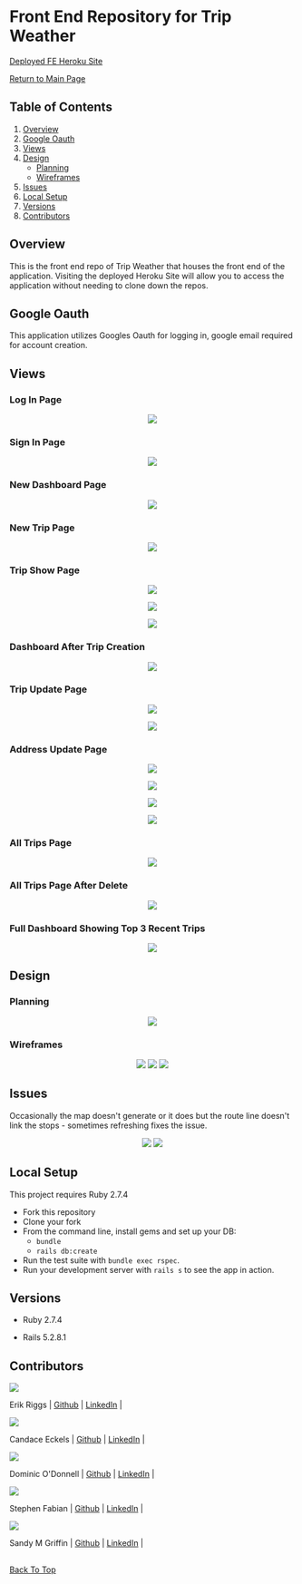 # Front End Repository for Trip Weather

[Deployed FE Heroku Site](https://trip-weather-2022-fe.herokuapp.com)

[Return to Main Page](https://github.com/TripWeather)

## Table of Contents

1. [Overview](#overview)
2. [Google Oauth](#google-oauth)
3. [Views](#views)
4. [Design](#design)
	- [Planning](#planning)
	- [Wireframes](#wireframes)
5. [Issues](#issues)
6. [Local Setup](#local-setup)
7. [Versions](#versions)
8. [Contributors](#contributors)

## Overview
This is the front end repo of Trip Weather that houses the front end of the application. Visiting the deployed Heroku Site will allow you to access the application without needing to clone down the repos.

## Google Oauth 
This application utilizes Googles Oauth for logging in, google email required for account creation.

## Views

### Log In Page
<p align="center">
	<img src="https://github.com/TripWeather/.github/blob/main/profile/assets/1_home_page.png?raw=true" />
</p>

### Sign In Page
<p align="center">
	<img src="https://github.com/TripWeather/.github/blob/main/profile/assets/2_sign_in_screen.png?raw=true" />
</p>

### New Dashboard Page
<p align="center">
	<img src="https://github.com/TripWeather/.github/blob/main/profile/assets/3_dashboard_new.png?raw=true" />
</p>

### New Trip Page
<p align="center">
	<img src="https://github.com/TripWeather/.github/blob/main/profile/assets/4_new_trip.png?raw=true" />
</p>

### Trip Show Page
<p align="center">
	<img src="https://github.com/TripWeather/.github/blob/main/profile/assets/5_show_trip_1.png?raw=true" />
</p>
<p align="center">
	<img src="https://github.com/TripWeather/.github/blob/main/profile/assets/6_show_trip_2.png?raw=true" />
</p>
<p align="center">
	<img src="https://github.com/TripWeather/.github/blob/main/profile/assets/7_show_trip_3.png?raw=true" />
</p>

### Dashboard After Trip Creation
<p align="center">
	<img src="https://github.com/TripWeather/.github/blob/main/profile/assets/8_dashboard_trip.png?raw=true" />
</p>

### Trip Update Page
<p align="center">
	<img src="https://github.com/TripWeather/.github/blob/main/profile/assets/9_update_trip.png?raw=true" />
</p>
<p align="center">
	<img src="https://github.com/TripWeather/.github/blob/main/profile/assets/10_update_trip_2.png?raw=true" />
</p>

### Address Update Page
<p align="center">
	<img src="https://github.com/TripWeather/.github/blob/main/profile/assets/11_update_address_1.png?raw=true" />
</p>
<p align="center">
	<img src="https://github.com/TripWeather/.github/blob/main/profile/assets/12_update_address_2.png?raw=true" />
</p>
<p align="center">
	<img src="https://github.com/TripWeather/.github/blob/main/profile/assets/13_update_address_3.png?raw=true" />
</p>
<p align="center">
	<img src="https://github.com/TripWeather/.github/blob/main/profile/assets/14_update_address_4.png?raw=true" />
</p>

### All Trips Page
<p align="center">
	<img src="https://github.com/TripWeather/.github/blob/main/profile/assets/15_all_trips.png?raw=true" />
</p>

### All Trips Page After Delete
<p align="center">
	<img src="https://github.com/TripWeather/.github/blob/main/profile/assets/16_delete_trip.png?raw=true" />
</p>

### Full Dashboard Showing Top 3 Recent Trips
<p align="center">
	<img src="https://github.com/TripWeather/.github/blob/main/profile/assets/17_3_trip_list.png?raw=true" />
</p>

## Design

### Planning
<p align="center">
	<img src="https://github.com/TripWeather/.github/blob/main/profile/assets/miro_planning.png?raw=true" />
</p>

### Wireframes
<p align="center">
	<img src="https://github.com/TripWeather/.github/blob/main/profile/assets/wireframe_1.png?raw=true" />
	<img src="https://github.com/TripWeather/.github/blob/main/profile/assets/wireframe_2.png?raw=true" />
	<img src="https://github.com/TripWeather/.github/blob/main/profile/assets/wireframe_3.png?raw=true" />
</p>

## Issues
Occasionally the map doesn't generate or it does but the route line doesn't link the stops - sometimes refreshing fixes the issue.

<p align="center">
	<img src="https://github.com/TripWeather/.github/blob/main/profile/assets/_show_trip_2.png?raw=true" />
	<img src="https://github.com/TripWeather/.github/blob/main/profile/assets/6_show_trip_2.png?raw=true" />
</p>

## Local Setup

This project requires Ruby 2.7.4

* Fork this repository
* Clone your fork
* From the command line, install gems and set up your DB:
    * `bundle`
    * `rails db:create`
* Run the test suite with `bundle exec rspec`.
* Run your development server with `rails s` to see the app in action.

## Versions

- Ruby 2.7.4

- Rails 5.2.8.1

## Contributors



<img src="https://avatars.githubusercontent.com/u/106836658?s=120&v=4" />
 
Erik Riggs | [Github](https://github.com/eriggs0207) | [LinkedIn](https://www.linkedin.com/in/erik-riggs/) |


<img src="https://avatars.githubusercontent.com/u/100653933?s=120&v=4" />

Candace Eckels | [Github](https://github.com/cece-132) | [LinkedIn](https://www.linkedin.com/in/candace-eckels-b66089201/) |


<img src="https://avatars.githubusercontent.com/u/93290186?s=120&v=4" />

Dominic O'Donnell | [Github](https://github.com/Dominicod) | [LinkedIn](https://www.linkedin.com/in/dominic-odonnell/) |


<img src="https://avatars.githubusercontent.com/u/80183557?s=120&v=4" />

Stephen Fabian | [Github](https://github.com/stephenfabian) | [LinkedIn](https://www.linkedin.com/in/stephen-fabian-5498658a/) |


<img src="https://avatars.githubusercontent.com/u/59062958?s=120&v=4" />

Sandy M Griffin | [Github](https://github.com/SandyyMarie) | [LinkedIn](https://www.linkedin.com/in/sandy-marie/) |

##
[Back To Top](#back-end-repository-for-trip-weather) 
